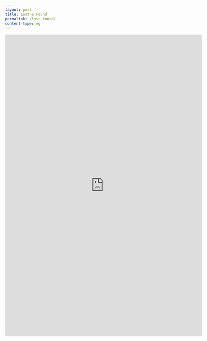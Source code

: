 ```yaml
---
layout: post
title: Lost & Found
permalink: /lost-found/
content-type: eg
---
```


<style>
.category-content a {
    text-decoration: none;
    color: #4183c4;
}

.category-content a:hover {
    text-decoration: underline;
    color: #4183c4;
}
</style>

<main>
    <iframe src="https://docs.google.com/forms/d/e/1FAIpQLSdi4hqWnf8uRuIH45pn73qX1vTFF4HjP7AgmvpBy0wfHbXlgg/viewform?embedded=true" width="640" height="979" frameborder="0" marginheight="0" marginwidth="0">Loading…</iframe>
</main>
